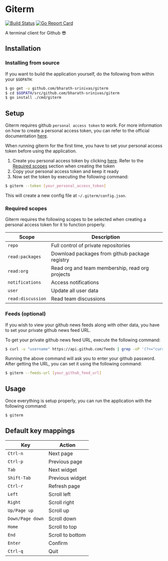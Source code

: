 # Giterm
[![Build Status](https://travis-ci.org/bharath-srinivas/giterm.svg?branch=master)](https://travis-ci.org/bharath-srinivas/giterm)
[![Go Report Card](https://goreportcard.com/badge/github.com/bharath-srinivas/giterm)](https://goreportcard.com/report/github.com/bharath-srinivas/giterm)

A terminal client for Github :sunglasses:

## Installation
### Installing from source
If you want to build the application yourself, do the following from within your `$GOPATH`:
```bash
$ go get -u github.com/bharath-srinivas/giterm
$ cd $GOPATH/src/github.com/bharath-srinivas/giterm
$ go install ./cmd/giterm
```

## Setup
Giterm requires github `personal access token` to work. For more information on how to create a
personal access token, you can refer to the official documentation [here](https://help.github.com/en/github/authenticating-to-github/creating-a-personal-access-token-for-the-command-line).

When running giterm for the first time, you have to set your personal access token before using
the application.

1. Create you personal access token by clicking [here](https://github.com/settings/tokens).
Refer to the [Required scopes](#required-scopes) section when creating the token
3. Copy your personal access token and keep it ready
4. Now set the token by executing the following command:
```bash
$ giterm --token [your_personal_access_token]
```
This will create a new config file at `~/.giterm/config.json`.

### Required scopes
Giterm requires the following scopes to be selected when creating a personal access token for
it to function properly.

| Scope             | Description                                     |
| ----------------- | ----------------------------------------------- |
| `repo`            | Full control of private repositories            |
| `read:packages`   | Download packages from github package registry  |
| `read:org`        | Read org and team membership, read org projects |
| `notifications`   | Access notifications                            |
| `user`            | Update all user data                            |
| `read:discussion` | Read team discussions                           |

### Feeds (optional)
If you wish to view your github news feeds along with other data, you have to set your
private github news feed URL.

To get your private github news feed URL, execute the following command:
```bash
$ curl -u "username" https://api.github.com/feeds | grep -oP '(?<="current_user_url": ")[^"]*'
```

Running the above command will ask you to enter your github password. After getting the URL,
you can set it using the following command:
```bash
$ giterm --feeds-url [your_github_feed_url]
```

## Usage

Once everything is setup properly, you can run the application with the following command:
```bash
$ giterm
```

## Default key mappings

| Key              | Action            |
| ---------------- | ----------------- |
| `Ctrl-n`         | Next page         |
| `Ctrl-p`         | Previous page     |
| `Tab`            | Next widget       |
| `Shift-Tab`      | Previous widget   |
| `Ctrl-r`         | Refresh page      |
| `Left`           | Scroll left       |
| `Right`          | Scroll right      |
| `Up/Page up`     | Scroll up         |
| `Down/Page down` | Scroll down       |
| `Home`           | Scroll to top     |
| `End`            | Scroll to bottom  |
| `Enter`          | Confirm           |
| `Ctrl-q`         | Quit              |